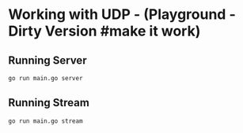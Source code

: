 # Working with UDP - (Playground - Dirty Version #make it work)


## Running Server

```sh
go run main.go server
```


## Running Stream

```sh
go run main.go stream
```